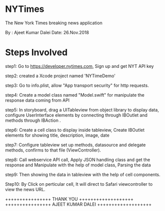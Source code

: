 # NYTimes
The New York Times breaking news application

By : Ajeet Kumar Dalei
Date: 26.Nov.2018

Steps Involved
===========

step1: Go to https://developer.nytimes.com,
Sign up and get NYT API key

step2: created a Xcode project named 'NYTimeDemo'

step3: Go to info.plist, allow "App transport security" for http requests.

step4: Create a model class named "Model.swift" for manipulate the response data coming from API

step5: In storyboard, drag a UITableview from object library to display data, configure UserInterface elements by connecting through IBOutlet and methods through IBAction .

step6: Create a cell class to display inside tableview, Create IBOutlet elements for showing title, description, image, date

step7: Configure tableview set up methods, datasource and delegate methods, confirms to that file (ViewController).

step8: Call webservice API call, Apply JSON handling class and get the response and Manipulate with the help of model class, Parsing the data

step9: Then showing the data in tableview with the help of cell components.

Step10: By Click on perticular cell, It will direct to Safari viewcontroller to view the news URL.



++++++++++++++++      THANK YOU           +++++++++++++++++++
++++++++++++++++ AJEET KUMAR DALEI +++++++++++++++++++







